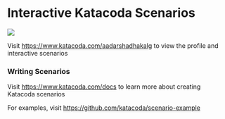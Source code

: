 # Interactive Katacoda Scenarios

[![](http://shields.katacoda.com/katacoda/aadarshadhakalg/count.svg)](https://www.katacoda.com/aadarshadhakalg "Get your profile on Katacoda.com")

Visit https://www.katacoda.com/aadarshadhakalg to view the profile and interactive scenarios

### Writing Scenarios
Visit https://www.katacoda.com/docs to learn more about creating Katacoda scenarios

For examples, visit https://github.com/katacoda/scenario-example

